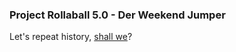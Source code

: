 ### Project Rollaball 5.0 - Der Weekend Jumper

Let's repeat history, [shall we](https://bitbucket.org/ViMaSter/wej-unity-3.5.1f2)?